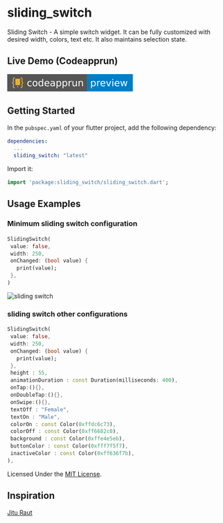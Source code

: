 # sliding_switch

Sliding Switch - A simple switch widget. It can be fully customized with desired width, colors, text etc. It also maintains selection state.

## Live Demo (Codeapprun)

[![codeapprun.io](https://raw.githubusercontent.com/acervenky/codeapprunbadge/master/assets/car1.svg)](https://codeapprun.io/sachindarde/widget/MgkxPPDfch)
## Getting Started

In the `pubspec.yaml` of your flutter project, add the following dependency:

```yaml
dependencies:
  ...
  sliding_switch: "latest"
```

Import it:

```dart
import 'package:sliding_switch/sliding_switch.dart';
```

## Usage Examples

### Minimum sliding switch configuration

```dart
SlidingSwitch(
 value: false,
 width: 250,
 onChanged: (bool value) {
   print(value);
 },
)
```

![sliding switch](https://storage.googleapis.com/s3.codeapprun.io/assets/sliding_gif.gif)

### sliding switch other configurations

```dart
SlidingSwitch(
 value: false,
 width: 250,
 onChanged: (bool value) {
   print(value);
 },
 height : 55,
 animationDuration : const Duration(milliseconds: 400),
 onTap:(){},
 onDoubleTap:(){},
 onSwipe:(){},
 textOff : "Female",
 textOn : "Male",
 colorOn : const Color(0xffdc6c73),
 colorOff : const Color(0xff6682c0),
 background : const Color(0xffe4e5eb),
 buttonColor : const Color(0xfff7f5f7),
 inactiveColor : const Color(0xff636f7b),
),
```
Licensed Under the [MIT License](LICENSE).

## Inspiration

[Jitu Raut](https://dribbble.com/shots/6190542-BMI-Calculator-Interaction)